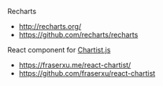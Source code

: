 Recharts
- http://recharts.org/
- https://github.com/recharts/recharts

React component for [Chartist.js](https://github.com/gionkunz/chartist-js)
- https://fraserxu.me/react-chartist/
- https://github.com/fraserxu/react-chartist
